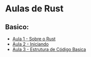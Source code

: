 # Aulas de Rust

## Basico:
 - [Aula 1 - Sobre o Rust](basic/Aula01.md)
 - [Aula 2 - Iniciando](basic/Aula02.md)
 - [Aula 3 - Estrutura de Código Basica](basic/Aula03.md)